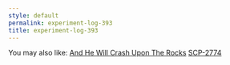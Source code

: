 ```yaml
---
style: default
permalink: experiment-log-393
title: experiment-log-393
---
```

You may also like:
[And He Will Crash Upon The Rocks](http://scp-wiki.net/and-he-will-crash-upon-the-rocks)
[SCP-2774](http://scp-wiki.net/scp-2774)